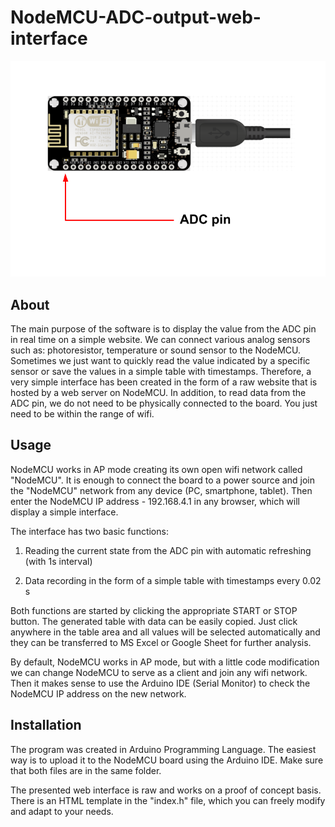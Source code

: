 # NodeMCU-ADC-output-web-interface

![nodemcu adc](img/nodemcu_adc.png)

  
  

## About

The main purpose of the software is to display the value from the ADC pin in real time on a simple website. We can connect various analog sensors such as: photoresistor, temperature or sound sensor to the NodeMCU. Sometimes we just want to quickly read the value indicated by a specific sensor or save the values in a simple table with timestamps. Therefore, a very simple interface has been created in the form of a raw website that is hosted by a web server on NodeMCU. In addition, to read data from the ADC pin, we do not need to be physically connected to the board. You just need to be within the range of wifi.  

    
## Usage

NodeMCU works in AP mode creating its own open wifi network called "NodeMCU". It is enough to connect the board to a power source and join the "NodeMCU" network from any device (PC, smartphone, tablet). Then enter the NodeMCU IP address - 192.168.4.1 in any browser, which will display a simple interface.

The interface has two basic functions:

1) Reading the current state from the ADC pin with automatic refreshing (with 1s interval)

2) Data recording in the form of a simple table with timestamps every 0.02 s

Both functions are started by clicking the appropriate START or STOP button. The generated table with data can be easily copied. Just click anywhere in the table area and all values will be selected automatically and they can be transferred to MS Excel or Google Sheet for further analysis.

By default, NodeMCU works in AP mode, but with a little code modification we can change NodeMCU to serve as a client and join any wifi network. Then it makes sense to use the Arduino IDE (Serial Monitor) to check the NodeMCU IP address on the new network.  


## Installation

The program was created in Arduino Programming Language. The easiest way is to upload it to the NodeMCU board using the Arduino IDE. Make sure that both files are in the same folder.

The presented web interface is raw and works on a proof of concept basis. There is an HTML template in the "index.h" file, which you can freely modify and adapt to your needs.
